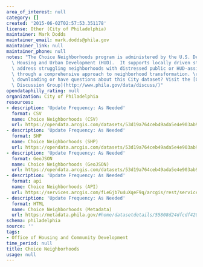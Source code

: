 ```yaml
---
area_of_interest: null
category: []
created: '2015-06-02T02:57:53.351178'
license: Other (City of Philadelphia)
maintainer: Mark Dodds
maintainer_email: mark.dodds@phila.gov
maintainer_link: null
maintainer_phone: null
notes: "The Choice Neighborhoods program is administered by the U.S. Department of\
  \ Housing and Urban Development (HUD).  It supports locally driven strategies to\
  \ address struggling neighborhoods with distressed public or HUD-assisted housing\
  \ through a comprehensive approach to neighborhood transformation. \r\n\r\nTrouble\
  \ downloading or have questions about this City dataset? Visit the [OpenDataPhilly\
  \ Discussion Group](http://www.phila.gov/data/discuss/)"
opendataphilly_rating: null
organization: City of Philadelphia
resources:
- description: 'Update Frequency: As Needed'
  format: CSV
  name: Choice Neighborhoods (CSV)
  url: https://opendata.arcgis.com/datasets/53d19a764ceb49ada5e4e903ab92fbd7_0.csv
- description: 'Update Frequency: As Needed'
  format: SHP
  name: Choice Neighborhoods (SHP)
  url: https://opendata.arcgis.com/datasets/53d19a764ceb49ada5e4e903ab92fbd7_0.zip
- description: 'Update Frequency: As Needed'
  format: GeoJSON
  name: Choice Neighborhoods (GeoJSON)
  url: https://opendata.arcgis.com/datasets/53d19a764ceb49ada5e4e903ab92fbd7_0.geojson
- description: 'Update Frequency: As Needed'
  format: api
  name: Choice Neighborhoods (API)
  url: https://services.arcgis.com/fLeGjb7u4uXqeF9q/arcgis/rest/services/ChoiceNeighborhoods/FeatureServer/0/query?outFields=*&where=1%3D1
- description: 'Update Frequency: As Needed'
  format: HTML
  name: Choice Neighborhoods (Metadata)
  url: https://metadata.phila.gov/#home/datasetdetails/55808d24dfcdf42045114d25/representationdetails/55808dbff83b8f5a79560eea/
schema: philadelphia
source: ''
tags:
- Office of Housing and Community Development
time_period: null
title: Choice Neighborhoods
usage: null
---
```

